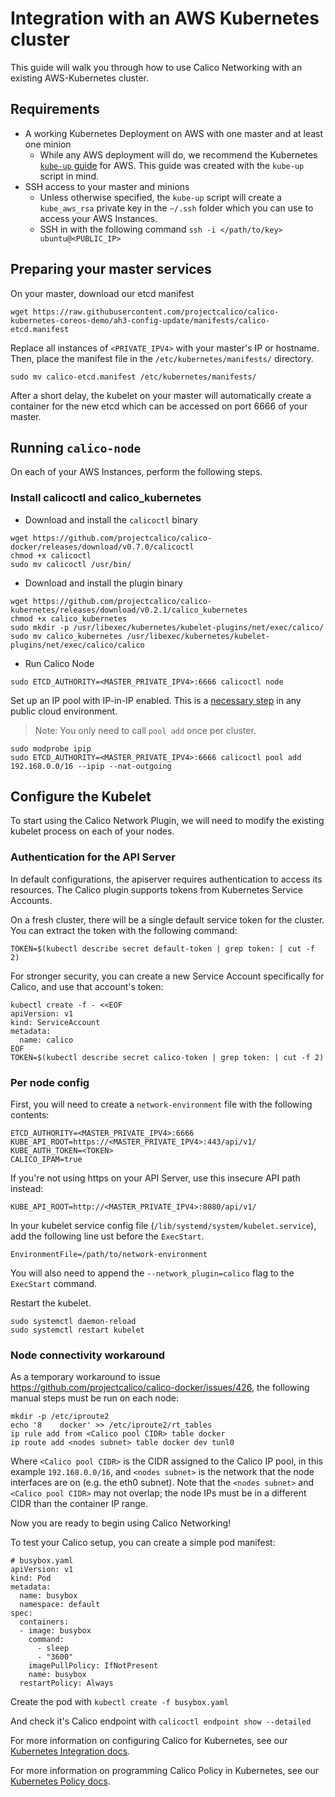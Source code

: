 # Integration with an AWS Kubernetes cluster
This guide will walk you through how to use Calico Networking with an existing AWS-Kubernetes cluster.

## Requirements
* A working Kubernetes Deployment on AWS with one master and at least one minion
    - While any AWS deployment will do, we recommend the Kubernetes [`kube-up` guide](https://github.com/kubernetes/kubernetes/blob/release-1.0/docs/getting-started-guides/aws.md) for AWS. This guide was created with the `kube-up` script in mind.
* SSH access to your master and minions
    - Unless otherwise specified, the `kube-up` script will create a `kube_aws_rsa` private key in the `~/.ssh` folder which you can use to access your AWS Instances.
    - SSH in with the following command `ssh -i </path/to/key> ubuntu@<PUBLIC_IP>`

## Preparing your master services
On your master, download our etcd manifest
```
wget https://raw.githubusercontent.com/projectcalico/calico-kubernetes-coreos-demo/ah3-config-update/manifests/calico-etcd.manifest
```
Replace all instances of `<PRIVATE_IPV4>` with your master's IP or hostname. Then, place the manifest file in the `/etc/kubernetes/manifests/` directory. 
```
sudo mv calico-etcd.manifest /etc/kubernetes/manifests/
```
After a short delay, the kubelet on your master will automatically create a container for the new etcd which can be accessed on port 6666 of your master.

## Running `calico-node`
On each of your AWS Instances, perform the following steps.

### Install calicoctl and calico_kubernetes
* Download and install the `calicoctl` binary
```
wget https://github.com/projectcalico/calico-docker/releases/download/v0.7.0/calicoctl
chmod +x calicoctl
sudo mv calicoctl /usr/bin/
```

* Download and install the plugin binary
```
wget https://github.com/projectcalico/calico-kubernetes/releases/download/v0.2.1/calico_kubernetes
chmod +x calico_kubernetes
sudo mkdir -p /usr/libexec/kubernetes/kubelet-plugins/net/exec/calico/
sudo mv calico_kubernetes /usr/libexec/kubernetes/kubelet-plugins/net/exec/calico/calico
```

* Run Calico Node
```
sudo ETCD_AUTHORITY=<MASTER_PRIVATE_IPV4>:6666 calicoctl node
```
Set up an IP pool with IP-in-IP enabled. This is a  [necessary step](https://github.com/projectcalico/calico-docker/blob/20adfd2b7640af9d85c4af76916e043286691452/docs/FAQ.md#can-i-run-calico-in-a-public-cloud-environment) in any public cloud environment.
> Note: You only need to call `pool add` once per cluster.

```
sudo modprobe ipip
sudo ETCD_AUTHORITY=<MASTER_PRIVATE_IPV4>:6666 calicoctl pool add 192.168.0.0/16 --ipip --nat-outgoing
```

## Configure the Kubelet
To start using the Calico Network Plugin, we will need to modify the existing kubelet process on each of your nodes.

### Authentication for the API Server

In default configurations, the apiserver requires authentication to access its resources. The Calico plugin supports tokens from Kubernetes Service Accounts.

On a fresh cluster, there will be a single default service token for the cluster. You can extract the token with the following command:

```
TOKEN=$(kubectl describe secret default-token | grep token: | cut -f 2)
```

For stronger security, you can create a new Service Account specifically for Calico, and use that account's token:

```
kubectl create -f - <<EOF
apiVersion: v1
kind: ServiceAccount
metadata:
  name: calico
EOF
TOKEN=$(kubectl describe secret calico-token | grep token: | cut -f 2)
```

### Per node config

First, you will need to create a `network-environment` file with the following contents:
```
ETCD_AUTHORITY=<MASTER_PRIVATE_IPV4>:6666
KUBE_API_ROOT=https://<MASTER_PRIVATE_IPV4>:443/api/v1/
KUBE_AUTH_TOKEN=<TOKEN>
CALICO_IPAM=true
```

If you're not using https on your API Server, use this insecure API path instead:

```
KUBE_API_ROOT=http://<MASTER_PRIVATE_IPV4>:8080/api/v1/
```

In your kubelet service config file (`/lib/systemd/system/kubelet.service`), add the following line ust before the `ExecStart`.
```
EnvironmentFile=/path/to/network-environment
```
You will also need to append the `--network_plugin=calico` flag to the `ExecStart` command.

Restart the kubelet.
```
sudo systemctl daemon-reload
sudo systemctl restart kubelet
```

### Node connectivity workaround

As a temporary workaround to issue https://github.com/projectcalico/calico-docker/issues/426, the following manual steps must be run on each node:

```
mkdir -p /etc/iproute2
echo '8    docker' >> /etc/iproute2/rt_tables
ip rule add from <Calico pool CIDR> table docker
ip route add <nodes subnet> table docker dev tunl0
```

Where `<Calico pool CIDR>` is the CIDR assigned to the Calico IP pool, in this example `192.168.0.0/16`, and `<nodes subnet>` is the network that the node interfaces are on (e.g. the eth0 subnet). Note that the `<nodes subnet>` and `<Calico pool CIDR>` may not overlap; the node IPs must be in a different CIDR than the container IP range.

Now you are ready to begin using Calico Networking!

To test your Calico setup, you can create a simple pod manifest:
```
# busybox.yaml
apiVersion: v1
kind: Pod
metadata:
  name: busybox
  namespace: default
spec:
  containers:
  - image: busybox
    command:
      - sleep
      - "3600"
    imagePullPolicy: IfNotPresent
    name: busybox
  restartPolicy: Always
```
Create the pod with `kubectl create -f busybox.yaml`

And check it's Calico endpoint with `calicoctl endpoint show --detailed`

For more information on configuring Calico for Kubernetes, see our [Kubernetes Integration docs](KubernetesIntegration.md).

For more information on programming Calico Policy in Kubernetes, see our [Kubernetes Policy docs](KubernetesPolicy.md).
